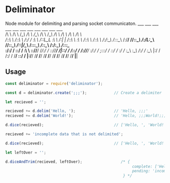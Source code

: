 # Deliminator

Node module for delimiting and parsing socket communicaton. 
    ___       ___       ___       ___       ___       ___       ___       ___       ___       ___       ___   
   /\  \     /\  \     /\__\     /\  \     /\__\     /\  \     /\__\     /\  \     /\  \     /\  \     /\  \  
  /::\  \   /::\  \   /:/  /    _\:\  \   /::L_L_   _\:\  \   /:| _|_   /::\  \    \:\  \   /::\  \   /::\  \ 
 /:/\:\__\ /::\:\__\ /:/__/    /\/::\__\ /:/L:\__\ /\/::\__\ /::|/\__\ /::\:\__\   /::\__\ /:/\:\__\ /::\:\__\
 \:\/:/  / \:\:\/  / \:\  \    \::/\/__/ \/_/:/  / \::/\/__/ \/|::/  / \/\::/  /  /:/\/__/ \:\/:/  / \;:::/  /
  \::/  /   \:\/  /   \:\__\    \:\__\     /:/  /   \:\__\     |:/  /    /:/  /   \/__/     \::/  /   |:\/__/ 
   \/__/     \/__/     \/__/     \/__/     \/__/     \/__/     \/__/     \/__/               \/__/     \|__|  

## Usage

``` js
const deliminator = require('deliminator');

const d = deliminator.create(';;;');            // Create a delimiter

let recieved = '';

recieved += d.delim('Hello, ');                 // 'Hello, ;;;'
recieved += d.delim('World!');                  // 'Hello, ;;;World!;;;'

d.dice(recieved);                               // ['Hello, ', 'World!', '']

recieved += 'incomplete data that is not delimited';

d.dice(recieved);                               // ['Hello, ', 'World!', 'incomplete data that is not delimited']

let leftOver = '';

d.diceAndTrim(recieved, leftOver);                 /* {
                                                        complete: ['Hello, ', 'World!'], 
                                                        pending: 'incomplete data that is not delimited'
                                                    } */

```

